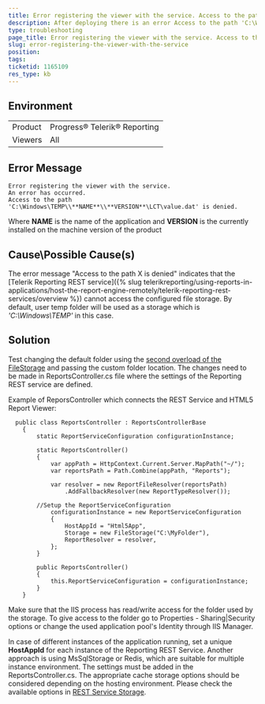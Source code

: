 ```yaml
---
title: Error registering the viewer with the service. Access to the path X is denied.
description: After deploying there is an error Access to the path 'C:\Windows\TEMP\<NAME>\<VERSION>\LCT\value.dat' is denied.
type: troubleshooting
page_title: Error registering the viewer with the service. Access to the path X is denied.
slug: error-registering-the-viewer-with-the-service
position: 
tags: 
ticketid: 1165109
res_type: kb
---
```


## Environment
<table>
	<tr>
		<td>Product</td>
		<td>Progress® Telerik® Reporting </td>
	</tr>
	<tr>
		<td>Viewers</td>
		<td>All</td>
	</tr>
</table>


## Error Message
```
Error registering the viewer with the service. 
An error has occurred. 
Access to the path 'C:\Windows\TEMP\\**NAME**\\**VERSION**\LCT\value.dat' is denied.
```

Where **NAME** is the name of the application and **VERSION** is the currently installed on the machine version of the product

## Cause\Possible Cause(s)
The error message "Access to the path X is denied" indicates that the [Telerik Reporting REST service]({% slug telerikreporting/using-reports-in-applications/host-the-report-engine-remotely/telerik-reporting-rest-services/overview %}) cannot access the configured file storage. By default, user temp folder will be used as a storage which is *'C:\Windows\TEMP'* in this case. 

## Solution
Test changing the default folder using the [second overload of the FileStorage](../m-telerik-reporting-cache-file-filestorage--ctor-1) and passing the custom folder location. The changes need to be made in ReportsController.cs file where the settings of the Reporting REST service are defined.

Example of ReporsController which connects the REST Service and HTML5 Report Viewer:
```CSharp
  public class ReportsController : ReportsControllerBase
    {
        static ReportServiceConfiguration configurationInstance;

        static ReportsController()
        {
            var appPath = HttpContext.Current.Server.MapPath("~/");
            var reportsPath = Path.Combine(appPath, "Reports");
			
            var resolver = new ReportFileResolver(reportsPath)
                .AddFallbackResolver(new ReportTypeResolver());

	    //Setup the ReportServiceConfiguration
            configurationInstance = new ReportServiceConfiguration
            {
                HostAppId = "Html5App",
                Storage = new FileStorage("C:\MyFolder"),
                ReportResolver = resolver,
            };
        }

        public ReportsController()
        {
            this.ReportServiceConfiguration = configurationInstance;
        }
    }
```

Make sure that the IIS process has read/write access for the folder used by the storage. To give access to the folder go to Properties - Sharing|Security options or change the used application pool's Identity through IIS Manager.

In case of different instances of the application running, set a unique **HostAppId** for each instance of the Reporting REST Service. Another approach is using MsSqlStorage or Redis, which are suitable for multiple instance environment. The settings must be added in the ReportsController.cs.
The appropriate cache storage options should be considered depending on the hosting environment. Please check the available options in [REST Service Storage](../telerik-reporting-rest-service-storage).
